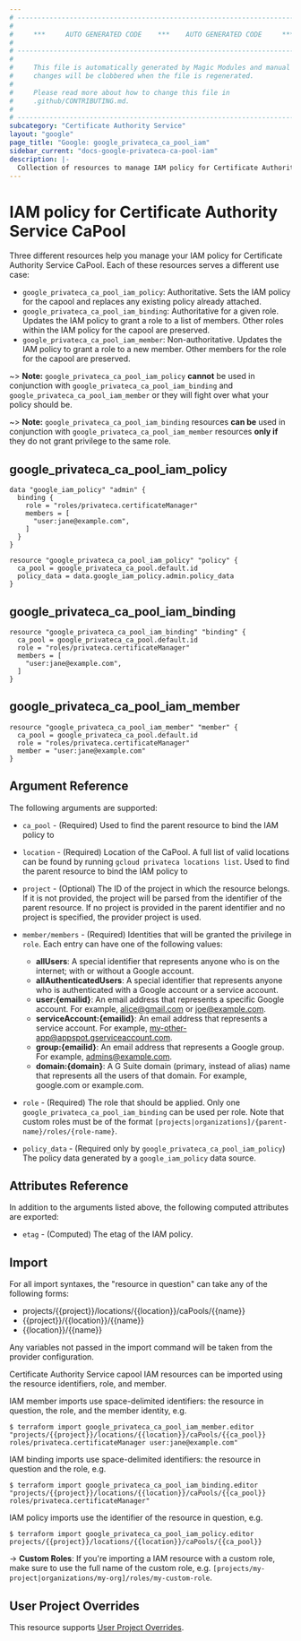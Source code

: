 ```yaml
---
# ----------------------------------------------------------------------------
#
#     ***     AUTO GENERATED CODE    ***    AUTO GENERATED CODE     ***
#
# ----------------------------------------------------------------------------
#
#     This file is automatically generated by Magic Modules and manual
#     changes will be clobbered when the file is regenerated.
#
#     Please read more about how to change this file in
#     .github/CONTRIBUTING.md.
#
# ----------------------------------------------------------------------------
subcategory: "Certificate Authority Service"
layout: "google"
page_title: "Google: google_privateca_ca_pool_iam"
sidebar_current: "docs-google-privateca-ca-pool-iam"
description: |-
  Collection of resources to manage IAM policy for Certificate Authority Service CaPool
---
```


# IAM policy for Certificate Authority Service CaPool
Three different resources help you manage your IAM policy for Certificate Authority Service CaPool. Each of these resources serves a different use case:

* `google_privateca_ca_pool_iam_policy`: Authoritative. Sets the IAM policy for the capool and replaces any existing policy already attached.
* `google_privateca_ca_pool_iam_binding`: Authoritative for a given role. Updates the IAM policy to grant a role to a list of members. Other roles within the IAM policy for the capool are preserved.
* `google_privateca_ca_pool_iam_member`: Non-authoritative. Updates the IAM policy to grant a role to a new member. Other members for the role for the capool are preserved.

~> **Note:** `google_privateca_ca_pool_iam_policy` **cannot** be used in conjunction with `google_privateca_ca_pool_iam_binding` and `google_privateca_ca_pool_iam_member` or they will fight over what your policy should be.

~> **Note:** `google_privateca_ca_pool_iam_binding` resources **can be** used in conjunction with `google_privateca_ca_pool_iam_member` resources **only if** they do not grant privilege to the same role.




## google\_privateca\_ca\_pool\_iam\_policy

```hcl
data "google_iam_policy" "admin" {
  binding {
    role = "roles/privateca.certificateManager"
    members = [
      "user:jane@example.com",
    ]
  }
}

resource "google_privateca_ca_pool_iam_policy" "policy" {
  ca_pool = google_privateca_ca_pool.default.id
  policy_data = data.google_iam_policy.admin.policy_data
}
```

## google\_privateca\_ca\_pool\_iam\_binding

```hcl
resource "google_privateca_ca_pool_iam_binding" "binding" {
  ca_pool = google_privateca_ca_pool.default.id
  role = "roles/privateca.certificateManager"
  members = [
    "user:jane@example.com",
  ]
}
```

## google\_privateca\_ca\_pool\_iam\_member

```hcl
resource "google_privateca_ca_pool_iam_member" "member" {
  ca_pool = google_privateca_ca_pool.default.id
  role = "roles/privateca.certificateManager"
  member = "user:jane@example.com"
}
```

## Argument Reference

The following arguments are supported:

* `ca_pool` - (Required) Used to find the parent resource to bind the IAM policy to
* `location` - (Required) Location of the CaPool. A full list of valid locations can be found by
running `gcloud privateca locations list`.
 Used to find the parent resource to bind the IAM policy to

* `project` - (Optional) The ID of the project in which the resource belongs.
    If it is not provided, the project will be parsed from the identifier of the parent resource. If no project is provided in the parent identifier and no project is specified, the provider project is used.

* `member/members` - (Required) Identities that will be granted the privilege in `role`.
  Each entry can have one of the following values:
  * **allUsers**: A special identifier that represents anyone who is on the internet; with or without a Google account.
  * **allAuthenticatedUsers**: A special identifier that represents anyone who is authenticated with a Google account or a service account.
  * **user:{emailid}**: An email address that represents a specific Google account. For example, alice@gmail.com or joe@example.com.
  * **serviceAccount:{emailid}**: An email address that represents a service account. For example, my-other-app@appspot.gserviceaccount.com.
  * **group:{emailid}**: An email address that represents a Google group. For example, admins@example.com.
  * **domain:{domain}**: A G Suite domain (primary, instead of alias) name that represents all the users of that domain. For example, google.com or example.com.

* `role` - (Required) The role that should be applied. Only one
    `google_privateca_ca_pool_iam_binding` can be used per role. Note that custom roles must be of the format
    `[projects|organizations]/{parent-name}/roles/{role-name}`.

* `policy_data` - (Required only by `google_privateca_ca_pool_iam_policy`) The policy data generated by
  a `google_iam_policy` data source.

## Attributes Reference

In addition to the arguments listed above, the following computed attributes are
exported:

* `etag` - (Computed) The etag of the IAM policy.

## Import

For all import syntaxes, the "resource in question" can take any of the following forms:

* projects/{{project}}/locations/{{location}}/caPools/{{name}}
* {{project}}/{{location}}/{{name}}
* {{location}}/{{name}}

Any variables not passed in the import command will be taken from the provider configuration.

Certificate Authority Service capool IAM resources can be imported using the resource identifiers, role, and member.

IAM member imports use space-delimited identifiers: the resource in question, the role, and the member identity, e.g.
```
$ terraform import google_privateca_ca_pool_iam_member.editor "projects/{{project}}/locations/{{location}}/caPools/{{ca_pool}} roles/privateca.certificateManager user:jane@example.com"
```

IAM binding imports use space-delimited identifiers: the resource in question and the role, e.g.
```
$ terraform import google_privateca_ca_pool_iam_binding.editor "projects/{{project}}/locations/{{location}}/caPools/{{ca_pool}} roles/privateca.certificateManager"
```

IAM policy imports use the identifier of the resource in question, e.g.
```
$ terraform import google_privateca_ca_pool_iam_policy.editor projects/{{project}}/locations/{{location}}/caPools/{{ca_pool}}
```

-> **Custom Roles**: If you're importing a IAM resource with a custom role, make sure to use the
 full name of the custom role, e.g. `[projects/my-project|organizations/my-org]/roles/my-custom-role`.

## User Project Overrides

This resource supports [User Project Overrides](https://www.terraform.io/docs/providers/google/guides/provider_reference.html#user_project_override).
